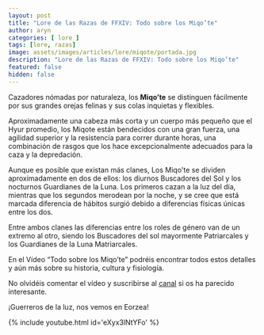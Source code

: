 ```yaml
---
layout: post
title: "Lore de las Razas de FFXIV: Todo sobre los Miqo’te"
author: aryn
categories: [ lore ]
tags: [lore, razas]
image: assets/images/articles/lore/miqote/portada.jpg
description: "Lore de las Razas de FFXIV: Todo sobre los Miqo’te"
featured: false
hidden: false
---
```


Cazadores nómadas por naturaleza, los **Miqo’te** se distinguen fácilmente por sus grandes orejas felinas y sus colas inquietas y flexibles.

Aproximadamente una cabeza más corta y un cuerpo más pequeño que el Hyur promedio, los Miqote están bendecidos con una gran fuerza, una agilidad superior y la resistencia para correr durante horas, una combinación de rasgos que los hace excepcionalmente adecuados para la caza y la depredación.

Aunque es posible que existan más clanes, Los Miqo'te se dividen aproximadamente en dos de ellos: los diurnos Buscadores del Sol y los nocturnos Guardianes de la Luna. Los primeros cazan a la luz del día, mientras que los segundos merodean por la noche, y se cree que está marcada diferencia de hábitos surgió debido a diferencias físicas únicas entre los dos.

Entre ambos clanes las diferencias entre los roles de género van de un extremo al otro, siendo los Buscadores del sol mayormente Patriarcales y los Guardianes de la Luna Matriarcales.

En el Vídeo “Todo sobre los Miqo’te” podréis encontrar todos estos detalles y aún más sobre su historia, cultura y fisiología.


No olvidéis comentar el vídeo y suscribirse al <a href="https://www.youtube.com/channel/UCLgSQnV6of5-0x568qWilNw" target="_blank">canal</a> si os ha parecido interesante.

¡Guerreros de la luz, nos vemos en Eorzea!

{% include youtube.html id='eXyx3lNtYFo' %}